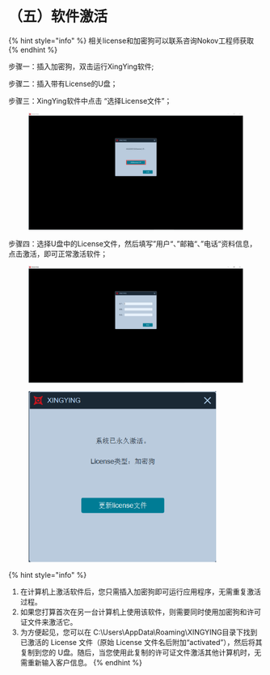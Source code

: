 # （五）软件激活

{% hint style="info" %}
相关license和加密狗可以联系咨询Nokov工程师获取
{% endhint %}

步骤一：插入加密狗，双击运行XingYing软件;

步骤二：插入带有License的U盘；

步骤三：XingYing软件中点击 “选择License文件”；

<figure><img src="../.gitbook/assets/image (467).png" alt=""><figcaption></figcaption></figure>

步骤四：选择U盘中的License文件，然后填写”用户“、”邮箱“、”电话“资料信息，点击激活，即可正常激活软件；

<figure><img src="../.gitbook/assets/image (40).png" alt=""><figcaption></figcaption></figure>

<figure><img src="../.gitbook/assets/image (468).png" alt="" width="371"><figcaption></figcaption></figure>



{% hint style="info" %}


1. 在计算机上激活软件后，您只需插入加密狗即可运行应用程序，无需重复激活过程。
2. 如果您打算首次在另一台计算机上使用该软件，则需要同时使用加密狗和许可证文件来激活它。
3. 为方便起见，您可以在 C:\Users\AppData\Roaming\XINGYING目录下找到已激活的 License 文件（原始 License 文件名后附加“activated”），然后将其复制到您的 U盘。随后，当您使用此复制的许可证文件激活其他计算机时，无需重新输入客户信息。
{% endhint %}
